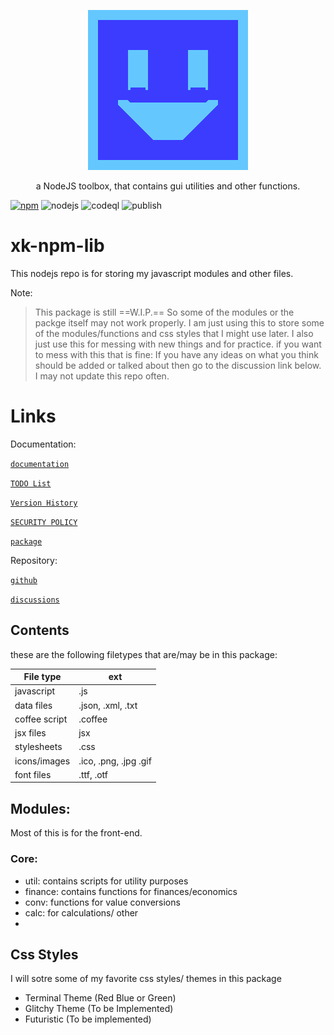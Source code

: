 <p align="center">
<img src="./docs/_media/favicon.gif"  alt="XK-Z0-XD">
<p>

<p align="center">
    a NodeJS toolbox, that contains gui utilities and other functions.
</p>


[![npm](https://img.shields.io/npm/v/xk-npm-lib)](https://www.npmjs.com/package/xk-npm-lib)
![nodejs](https://github.com/XK-Z0-XD/xk-npm-lib/actions/workflows/test.yml/badge.svg)
![codeql](https://github.com/XK-Z0-XD/xk-npm-lib/actions/workflows/codeql.yml/badge.svg)
![publish](https://github.com/XK-Z0-XD/xk-npm-lib/actions/workflows/manual.yml/badge.svg)


# xk-npm-lib
This nodejs repo is for storing my javascript modules and other files. 

Note:
> This package is still ==W.I.P.== So some of the modules or the packge itself may not work properly.
> I am just using this to store some of the modules/functions and css styles that I might use later.
> I also just use this for messing with new things and for practice.
> if you want to mess with this that is fine:
> If you have any ideas on what you think should be added or talked about then
> go to the discussion link below. I may not update this repo often.
#   Links
Documentation:

[`documentation`](./docs/README.md)

[`TODO List`](./docs/TODO.md)

[`Version History`](HISTORY.md)

[`SECURITY POLICY`](SECURITY.md)

[`package`](https://www.npmjs.com/package/xk-npm-lib)

Repository:

[`github`](https://github.com/XK-Z0-XD/xk-npm-lib)

[`discussions`](https://github.com/XK-Z0-XD/xk-npm-lib/discussions)

##  Contents
 these are the following filetypes that are/may be in this package:

|File type| ext |
| ------- | --- |
| javascript| .js|
| data files | .json, .xml, .txt|
|coffee script| .coffee|
| jsx files | jsx|
| stylesheets | .css|
| icons/images| .ico, .png, .jpg .gif|
| font files  | .ttf, .otf |

##  Modules:
Most of this is for the front-end.

### Core: 
- util: contains scripts for utility purposes
 - finance: contains functions for finances/economics
- conv: functions for value conversions
- calc: for calculations/ other
- 
##  Css Styles
I will sotre some of my favorite css styles/ themes 
in this package
- Terminal Theme (Red Blue or Green)
- Glitchy Theme (To be Implemented)
- Futuristic (To be implemented)
